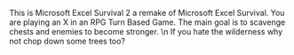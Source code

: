 This is Microsoft Excel Survival 2 a remake of Microsoft Excel Survival. You are playing an X in an RPG Turn Based Game. The main goal is to scavenge chests and enemies to become stronger. \n
If you hate the wilderness why not chop down some trees too?

